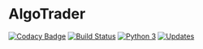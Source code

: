 # AlgoTrader
[![Codacy Badge](https://api.codacy.com/project/badge/Grade/7140b8d048f442869fcd0b744a8200cc)](https://app.codacy.com/manual/amor71/AlgoTrader?utm_source=github.com&utm_medium=referral&utm_content=amor71/AlgoTrader&utm_campaign=Badge_Grade_Dashboard)
[![Build Status](https://travis-ci.com/amor71/AlgoTrader.svg?branch=master)](https://travis-ci.com/amor71/AlgoTrader)
[![Python 3](https://pyup.io/repos/github/amor71/AlgoTrader/python-3-shield.svg)](https://pyup.io/repos/github/amor71/AlgoTrader/)
[![Updates](https://pyup.io/repos/github/amor71/AlgoTrader/shield.svg)](https://pyup.io/repos/github/amor71/AlgoTrader/)

